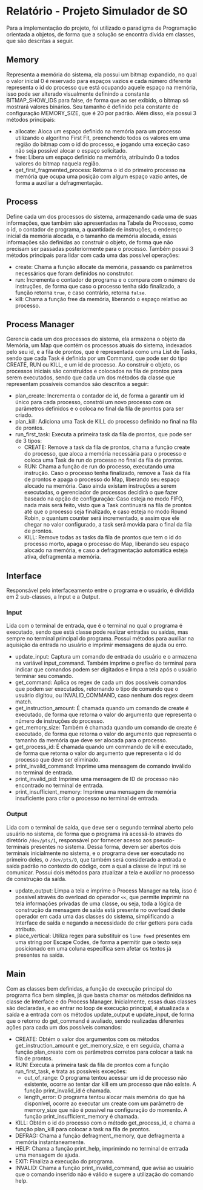 # Relatório - Projeto Simulador de SO

Para a implementação do projeto, foi utilizado o paradigma de Programação orientada a objetos, de forma que a solução se encontra divida em classes, que são descritas a seguir.

## Memory

Representa a memória do sistema, ela possui um bitmap expandido, no qual o valor inicial 0 é reservado para espaços vazios e cada número diferente representa o id do processo que está ocupando aquele espaço na memória, isso pode ser alterado visualmente definindo a constante BITMAP_SHOW_IDS para false, de forma que ao ser exibido, o bitmap só mostrará valores binários. Seu tamanho é definido pela constante de configuração MEMORY_SIZE, que é 20 por padrão. Além disso, ela possui 3 métodos principais:

- allocate: Aloca um espaço definido na memória para um processo utilizando o algoritmo First Fit, preenchendo todos os valores em uma região do bitmap com o id do processo, e jogando uma exceção caso não seja possível alocar o espaço solicitado.
- free: Libera um espaço definido na memória, atribuindo 0 a todos valores do bitmap naquela região.
- get_first_fragmented_process: Retorna o id do primeiro processo na memória que ocupa uma posição com algum espaço vazio antes, de forma a auxiliar a defragmentação.

## Process

Define cada um dos processos do sistema, armazenando cada uma de suas informações, que também são apresentadas na Tabela de Processo, como o id, o contador de programa, a quantidade de instruções, o endereço inicial da memória alocada, e o tamanho da memória alocada, essas informações são definidas ao construir o objeto, de forma que não precisam ser passadas posteriormente para o processo. Também possui 3 métodos principais para lidar com cada uma das possível operações:

- create: Chama a função allocate da memória, passando os parâmetros necessários que foram definidos no construtor.
- run: Incrementa o contador de programa e o compara com o número de instruções, de forma que caso o processo tenha sido finalizado, a função retorna `true`, e caso contrário, retorna `false`.
- kill: Chama a função free da memória, liberando o espaço relativo ao processo.

## Process Manager

Gerencia cada um dos processos do sistema, ela armazena o objeto da Memória, um Map que contém os processos atuais do sistema, indexados pelo seu id, e a fila de prontos, que é representada como uma List de Tasks, sendo que cada Task é definida por um Command, que pode ser do tipo CREATE, RUN ou KILL, e um id de processo. Ao construir o objeto, os processos iniciais são construídos e colocados na fila de prontos para serem executados, sendo que cada um dos métodos da classe que representam possíveis comandos são descritos a seguir:

- plan_create: Incrementa o contador de id, de forma a garantir um id único para cada processo, constrói um novo processo com os parâmetros definidos e o coloca no final da fila de prontos para ser criado.
- plan_kill: Adiciona uma Task de KILL do processo definido no final na fila de prontos.
- run_first_task: Executa a primeira task da fila de prontos, que pode ser de 3 tipos:
  - CREATE: Remove a task da fila de prontos, chama a função create do processo, que aloca a memória necessária para o processo e coloca uma Task de run do processo no final da fila de prontos.
  - RUN: Chama a função de run do processo, executando uma instrução. Caso o processo tenha finalizado, remove a Task da fila de prontos e apaga o processo do Map, liberando seu espaço alocado na memória. Caso ainda existam instruções a serem executadas, o gerenciador de processos decidirá o que fazer baseado na opção de configuração: Caso esteja no modo FIFO, nada mais será feito, visto que a Task continuará na fila de prontos até que o processo seja finalizado, e caso esteja no modo Round Robin, o quantum counter será incrementado, e assim que ele chegar no valor configurado, a task será movida para o final da fila de prontos.
  - KILL: Remove todas as tasks da fila de prontos que tem o id do processo morto, apaga o processo do Map, liberando seu espaço alocado na memória, e caso a defragmentação automática esteja ativa, defragmenta a memória.

## Interface

Responsável pelo interfaceamento entre o programa e o usuário, é dividida em 2 sub-classes, a Input e a Output.

### Input

Lida com o terminal de entrada, que é o terminal no qual o programa é executado, sendo que está classe pode realizar entradas ou saídas, mas sempre no terminal principal do programa. Possui métodos para auxiliar na aquisição da entrada no usuário e imprimir mensagens de ajuda ou erro.

- update_input: Captura um comando de entrada do usuário e o armazena na variável input_command. Também imprime o prefixo do terminal para indicar que comandos podem ser digitados e limpa a tela após o usuário terminar seu comando.
- get_command: Aplica os regex de cada um dos possíveis comandos que podem ser executados, retornando o tipo de comando que o usuário digitou, ou INVALID_COMMAND, caso nenhum dos regex deem match.
- get_instruction_amount: É chamada quando um comando de create é executado, de forma que retorna o valor do argumento que representa o número de instruções do processo.
- get_memory_size: Também é chamada quando um comando de create é executado, de forma que retorna o valor do argumento que representa o tamanho da memória que deve ser alocada para o processo.
- get_process_id: É chamada quando um commando de kill é executado, de forma que retorna o valor do argumento que representa o id do processo que deve ser eliminado.
- print_invalid_command: Imprime uma mensagem de comando inválido no terminal de entrada.
- print_invalid_pid: Imprime uma mensagem de ID de processo não encontrado no terminal de entrada.
- print_insufficient_memory: Imprime uma mensagem de memória insuficiente para criar o processo no terminal de entrada.

### Output

Lida com o terminal de saída, que deve ser o segundo terminal aberto pelo usuário no sistema, de forma que o programa irá acessá-lo através do diretório `/dev/pts/1`, responsável por fornecer acesso aos pseudo-terminais presentes no sistema. Dessa forma, devem ser abertos dois terminais inicialmente no sistema, e o programa deve ser executado no primeiro deles, o `/dev/pts/0`, que também será considerado a entrada e saída padrão no contexto do código, com a qual a classe de Input irá se comunicar. Possui dois métodos para atualizar a tela e auxiliar no processo de construção da saída.

- update_output: Limpa a tela e imprime o Process Manager na tela, isso é possível através do overload do operador `<<`, que permite imprimir na tela informações privadas de uma classe, ou seja, toda a lógica de construção da mensagem de saída está presente no overload deste operador em cada uma das classes do sistema, simplificando a Interface de saída e negando a necessidade de criar getters para cada atributo.
- place_vertical: Utiliza regex para substituir os `line feed` presentes em uma string por Escape Codes, de forma a permitir que o texto seja posicionado em uma coluna específica sem afetar os textos já presentes na saída.

## Main

Com as classes bem definidas, a função de execução principal do programa fica bem simples, já que basta chamar os métodos definidos na classe de Interface e do Process Manager. Inicialmente, essas duas classes são declaradas, e ao entrar no loop de execução principal, é atualizada a saída e a entrada com os métodos update_output e update_input, de forma que o retorno do get_command é avaliado, sendo realizadas diferentes ações para cada um dos possíveis comandos:

- CREATE: Obtém o valor dos argumentos com os métodos get_instruction_amount e get_memory_size, e em seguida, chama a função plan_create com os parâmetros corretos para colocar a task na fila de prontos.
- RUN: Executa a primeira task da fila de prontos com a função run_first_task, e trata as possíveis exceções:
  - out_of_range: O programa tentou acessar um id de processo não existente, ocorre ao tentar dar kill em um processo que não existe. A função print_invalid_id é chamada.
  - length_error: O programa tentou alocar mais memória do que há disponível, ocorre ao executar um create com um parâmetro de memory_size que não é possível na configuração do momento. A função print_insufficient_memory é chamada.
- KILL: Obtém o id do processo com o método get_process_id, e chama a função plan_kill para colocar a task na fila de prontos.
- DEFRAG: Chama a função defragment_memory, que defragmenta a memória instantaneamente.
- HELP: Chama a função print_help, imprimindo no terminal de entrada uma mensagem de ajuda.
- EXIT: Finaliza a execução do programa.
- INVALID: Chama a função print_invalid_command, que avisa ao usuário que o comando inserido não é válido e sugere a utilização do comando help.
